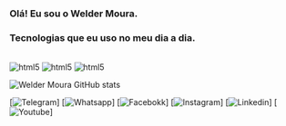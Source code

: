 
### Olá! Eu sou o Welder Moura.

### Tecnologias que eu uso no meu dia a dia.
<div style="display: inline_block"><br/>
    <img aling="center" alt="html5" src="https://img.shields.io/badge/HTML5-E34F26?style=for-the-badge&logo=html5&logoColor=white" />
    <img aling="center" alt="html5" src="https://img.shields.io/badge/CSS3-1572B6?style=for-the-badge&logo=css3&logoColor=white" />
     <img aling="center" alt="html5" src="https://img.shields.io/badge/JavaScript-323330?style=for-the-badge&logo=javascript&logoColor=F7DF1E" />
</div>

![Welder Moura GitHub stats](https://github-readme-stats.vercel.app/api?username=Welders&show_icons=true&theme=gruvbox)

[![Telegram](https://img.shields.io/badge/Telegram-2CA5E0?style=for-the-badge&logo=telegram&logoColor=white)]
[![Whatsapp](https://img.shields.io/badge/WhatsApp-25D366?style=for-the-badge&logo=whatsapp&logoColor=white)]
[![Facebokk](https://img.shields.io/badge/Facebook-1877F2?style=for-the-badge&logo=facebook&logoColor=white)]
[![Instagram](https://img.shields.io/badge/Instagram-E4405F?style=for-the-badge&logo=instagram&logoColor=white)]
[![Linkedin](https://img.shields.io/badge/LinkedIn-0077B5?style=for-the-badge&logo=linkedin&logoColor=white)]
[![Youtube](https://img.shields.io/badge/YouTube-FF0000?style=for-the-badge&logo=youtube&logoColor=white)]


